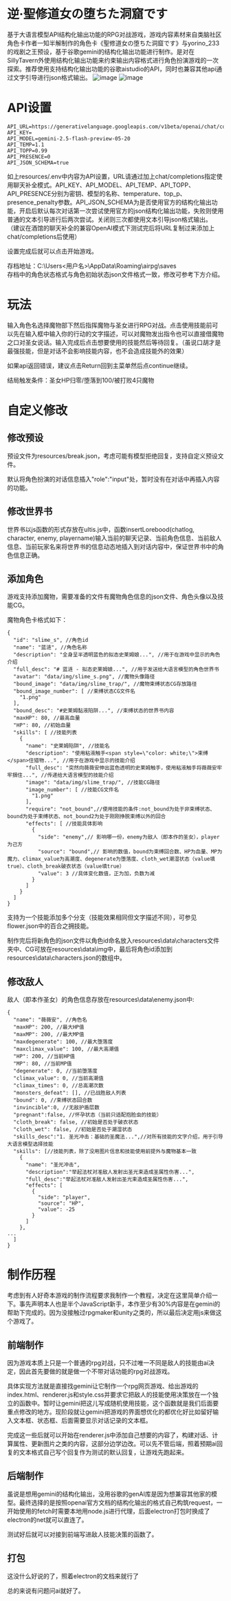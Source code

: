 # 逆·聖修道女の堕ちた洞窟です
基于大语言模型API结构化输出功能的RPG对战游戏，游戏内容素材来自类脑社区角色卡作者一知半解制作的角色卡《聖修道女の堕ちた洞窟です》与yorino_233的戏剧之王预设，基于谷歌gemini的结构化输出功能进行制作。是对在SillyTavern外使用结构化输出功能来约束输出内容格式进行角色扮演游戏的一次探索。推荐使用支持结构化输出功能的谷歌aistudio的API，同时也兼容其他api通过文字引导进行json格式输出。
![image](https://github.com/colinpyy/AI_DungeonRPG/blob/main/example.png)
![image](https://github.com/colinpyy/AI_DungeonRPG/blob/main/example2.png)

# API设置
```
API_URL=https://generativelanguage.googleapis.com/v1beta/openai/chat/completions
API_KEY=
API_MODEL=gemini-2.5-flash-preview-05-20
API_TEMP=1.1
API_TOPP=0.99
API_PRESENCE=0
API_JSON_SCHEMA=true
```
如上resources/.env中内容为API设置，URL请通过加上chat/completions指定使用聊天补全模式。API_KEY、API_MODEL、API_TEMP、API_TOPP、API_PRESENCE分别为密钥、模型的名称、temperature、top_p、presence_penalty参数。API_JSON_SCHEMA为是否使用官方的结构化输出功能，开启后默认每次对话第一次尝试使用官方的json结构化输出功能，失败则使用普通的文本引导进行后两次尝试。关闭则三次都使用文本引导json格式输出。
（建议在酒馆的聊天补全的兼容OpenAI模式下测试完后将URL复制过来添加上chat/completions后使用）

设置完成后就可以点击开始游戏。

存档地址：C:\Users\<用户名>\AppData\Roaming\airpg\saves\
存档中的角色状态格式与角色初始状态json文件格式一致，修改可参考下方介绍。

# 玩法
输入角色名选择魔物部下然后指挥魔物与圣女进行RPG对战。点击使用技能前可以先在输入框中输入你的行动的文字描述，可以对魔物发出指令也可以直接借魔物之口对圣女说话。输入完成后点击想要使用的技能然后等待回复。（虽说口胡才是最强技能，但是对话不会影响技能内容，也不会造成技能外的效果）

如果api返回错误，建议点击Return回到主菜单然后点continue继续。

结局触发条件：圣女HP归零/堕落到100/被打败4只魔物

# 自定义修改
## 修改预设
预设文件为resources/break.json，考虑可能有模型拒绝回复，支持自定义预设文件。

默认将角色扮演的对话信息插入"role":"input"处，暂时没有在对话中再插入内容的功能。
## 修改世界书
世界书以js函数的形式存放在ultis.js中，函数insertLorebood(chatlog, character, enemy, playername)输入当前的聊天记录、当前角色信息、当前敌人信息、当前玩家名来将世界书的信息动态地插入到对话内容中，保证世界书中的角色信息正确。
## 添加角色
游戏支持添加魔物，需要准备的文件有魔物角色信息的json文件、角色头像以及技能CG。

魔物角色卡格式如下：
```
{
  "id": "slime_s", //角色id
  "name": "蓝涟", //角色名称
  "description": "全身呈半透明蓝色的拟态史莱姆娘...", //用于在游戏中显示的角色介绍
  "full_desc": "# 蓝涟 - 拟态史莱姆娘...", //用于发送给大语言模型的角色世界书
  "avatar": "data/img/slime_s.png", //魔物头像路径
  "bound_image": "data/img/slime_trap/", //魔物束缚状态CG存放路径
  "bound_image_number": [ //束缚状态CG文件名
    "1.png"
  ],
  "bound_desc": "#史莱姆黏液陷阱...", //束缚状态的世界书内容
  "maxHP": 80, //最高血量
  "HP": 80, //初始血量
  "skills": [ //技能列表
    {
      "name": "史莱姆陷阱", //技能名
      "description": "使用粘液触手<span style=\"color: white;\">束缚</span>住猎物...", //用于在游戏中显示的技能介绍
      "full_desc": "突然向薇薇安伸出蓝色透明的史莱姆触手，使用粘液触手将薇薇安牢牢捆住...", //传递给大语言模型的技能介绍
      "image": "data/img/slime_trap/", //技能CG路径
      "image_number": [ //技能CG文件名
        "1.png"
      ],
      "require": "not_bound",//使用技能的条件:not_bound为处于非束缚状态、bound为处于束缚状态、not_bound2为处于刚刚挣脱束缚以外的回合
      "effects": [ //技能具体影响
        {
          "side": "enemy",// 影响哪一份，enemy为敌人（即本作的圣女），player为己方
          "source": "bound",// 影响的数值，bound为束缚回合数、HP为血量、MP为魔力、climax_value为高潮度、degenerate为堕落度、cloth_wet潮湿状态（value填true）、cloth_break破衣状态（value填true）
          "value": 3 //具体变化数值，正为加，负数为减
        }
      ]
    }
  ]
}
```
支持为一个技能添加多个分支（技能效果相同但文字描述不同），可参见flower.json中的百合之拥技能。

制作完后将新角色的json文件以角色id命名放入resources\data\characters文件夹中、CG可放在resources\data\img中，最后将角色id添加到resources\data\characters.json的数组中。
## 修改敌人
敌人（即本作圣女）的角色信息存放在resources\data\enemy.json中:
```
{
  "name": "薇薇安", //角色名
  "maxHP": 200, //最大HP值
  "maxMP": 200, //最大MP值
  "maxdegenerate": 100, //最大堕落度
  "maxclimax_value": 100, //最大高潮值
  "HP": 200, //当前HP值
  "MP": 80, //当前MP值
  "degenerate": 0, //当前堕落度
  "climax_value": 0, //当前高潮值
  "climax_times": 0, //总高潮次数
  "monsters_defeat": [], //已战胜敌人列表
  "bound": 0, //束缚状态回合数
  "invincible":0, //无敌护盾层数
  "pregnant":false, //怀孕状态（当前只适配抱脸虫的技能）
  "cloth_break": false, //初始是否处于破衣状态
  "cloth_wet": false, //初始是否处于潮湿状态
  "skills_desc":"1. 圣光冲击：基础的圣魔法...",//对所有技能的文字介绍，用于引导大语言模型选择技能
  "skills": [//技能列表，除了没用图片信息和技能使用前提外与魔物基本一致
    {
      "name": "圣光冲击",
      "description":"举起法杖对准敌人发射出圣光束造成圣属性伤害...",
      "full_desc":"举起法杖对准敌人发射出圣光束造成圣属性伤害...",
      "effects": [
        {
          "side": "player",
          "source": "HP",
          "value": -25
        }
      ]
    },
...
  ]
}
```

# 制作历程
考虑到有人好奇本游戏的制作流程要求我制作一个教程，决定在这里简单介绍一下。事先声明本人也是半个JavaScript新手，本作至少有30%内容是在gemini的帮助下完成的。因为没接触过rpgmaker和unity之类的，所以最后决定用js来做这个游戏了。
## 前端制作
因为游戏本质上只是一个普通的rpg对战，只不过唯一不同是敌人的技能由ai决定，因此首先要做的就是做一个不带对话功能的rpg对战游戏。

具体实现方法就是直接找gemini让它制作一个rpg网页游戏、给出游戏的index.html、renderer.js和style.css并要求它把敌人的技能使用决策放在一个独立的函数中。暂时让gemini把这儿写成随机使用技能，这个函数就是我们后面要重点修改的地方。现阶段就让gemini把游戏的界面想优化的都优化好比如留好输入文本框、状态框、后面需要显示对话记录的文本框。

完成这一些后就可以开始在renderer.js中添加自己想要的内容了，构建对话、计算属性、更新图片之类的内容，这部分边学边改。可以先不管后端，照着预期ai回复的文本格式自己写个回复作为测试的默认回复，让游戏先跑起来。
## 后端制作
虽说是想用gemini的结构化输出，没用谷歌的genAI库是因为想兼容其他家的模型。最终选择的是按照openai官方文档的结构化输出的格式自己构筑request，一开始使用的fetch时需要本地用node.js进行代理，后面electron打包时换成了electron的net就可以直连了。

测试好后就可以对接到前端写进敌人技能决策的函数了。
## 打包
这没什么好说的了，照着electron的文档来就行了

总的来说有问题问ai就好了。
